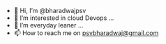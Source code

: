 - 👋 Hi, I’m @bharadwajpsv
- 👀 I’m interested in cloud Devops  ...
- 🌱 I’m everyday leaner ...
- 📫 How to reach me on psvbharadwaj@gmail.com

<!---
bharadwajpsv/bharadwajpsv is a ✨ special ✨ repository because its `README.md` (this file) appears on your GitHub profile.
You can click the Preview link to take a look at your changes.
--->
